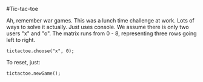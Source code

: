 #Tic-tac-toe

Ah, remember war games. This was a lunch time challenge at work. Lots of ways to solve it actually. Just uses console. We assume there is only two users "x" and "o". The matrix runs from 0 - 8, representing three rows going left to right.

```
tictactoe.choose("x", 0);
```

To reset, just:

```
tictactoe.newGame();
```